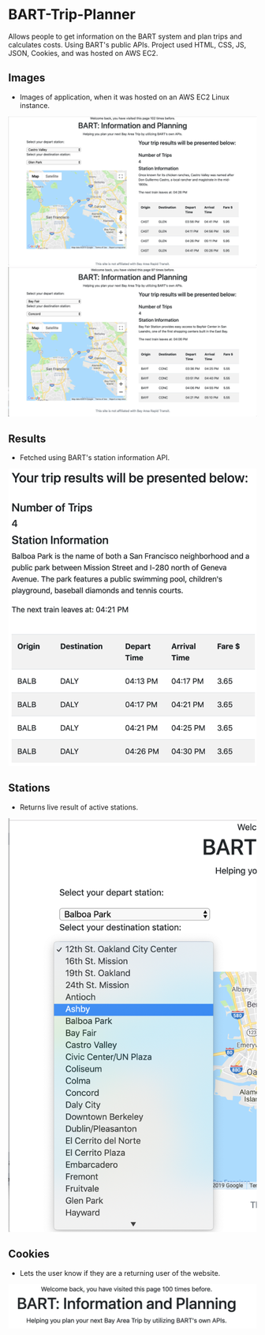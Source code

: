 # BART-Trip-Planner
Allows people to get information on the BART system and plan trips and calculates costs. Using BART's public APIs. Project used HTML, CSS, JS, JSON, Cookies, and was hosted on AWS EC2.


## Images
* Images of application, when it was hosted on an AWS EC2 Linux instance.
<img src="imgs/Home.png">
<img src="imgs/Home2.png">

## Results
* Fetched using BART's station information API.
<img src="imgs/Results.png">

## Stations
* Returns live result of active stations.
<img src="imgs/Stations.png">

## Cookies
* Lets the user know if they are a returning user of the website.
<img src="imgs/Cookies.png">

